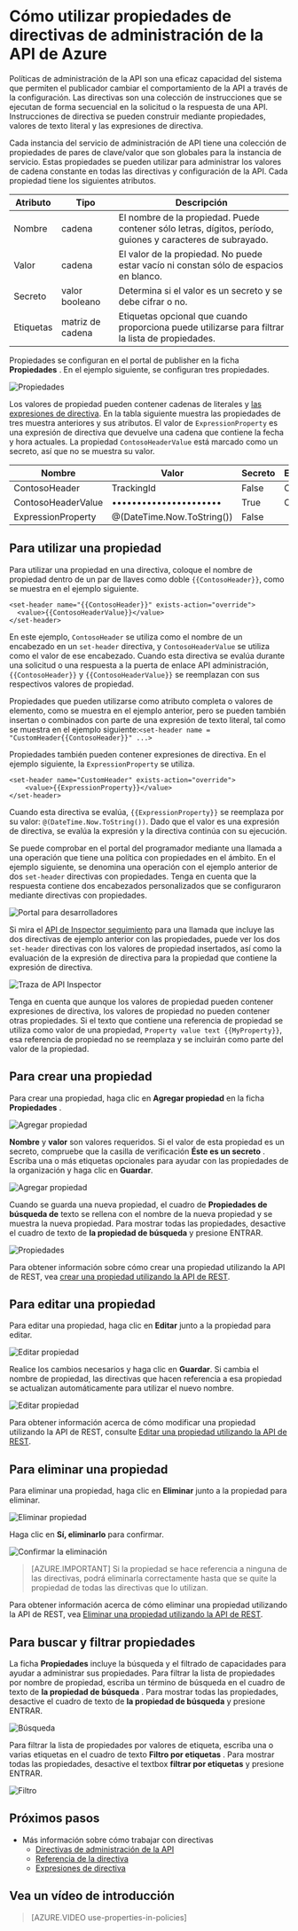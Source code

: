 <properties 
    pageTitle="Cómo utilizar propiedades de directivas de administración de la API de Azure" 
    description="Aprenda a utilizar las propiedades en las directivas de administración de la API de Azure." 
    services="api-management" 
    documentationCenter="" 
    authors="steved0x" 
    manager="erikre" 
    editor=""/>

<tags 
    ms.service="api-management" 
    ms.workload="mobile" 
    ms.tgt_pltfrm="na" 
    ms.devlang="na" 
    ms.topic="article" 
    ms.date="10/25/2016" 
    ms.author="sdanie"/>


# <a name="how-to-use-properties-in-azure-api-management-policies"></a>Cómo utilizar propiedades de directivas de administración de la API de Azure

Políticas de administración de la API son una eficaz capacidad del sistema que permiten el publicador cambiar el comportamiento de la API a través de la configuración. Las directivas son una colección de instrucciones que se ejecutan de forma secuencial en la solicitud o la respuesta de una API. Instrucciones de directiva se pueden construir mediante propiedades, valores de texto literal y las expresiones de directiva. 

Cada instancia del servicio de administración de API tiene una colección de propiedades de pares de clave/valor que son globales para la instancia de servicio. Estas propiedades se pueden utilizar para administrar los valores de cadena constante en todas las directivas y configuración de la API. Cada propiedad tiene los siguientes atributos.


| Atributo | Tipo            | Descripción                                                                                             |
|-----------|-----------------|---------------------------------------------------------------------------------------------------------|
| Nombre      | cadena          | El nombre de la propiedad. Puede contener sólo letras, dígitos, período, guiones y caracteres de subrayado. |
| Valor     | cadena          | El valor de la propiedad. No puede estar vacío ni constan sólo de espacios en blanco.                           |
| Secreto    | valor booleano         | Determina si el valor es un secreto y se debe cifrar o no.                                |
| Etiquetas      | matriz de cadena | Etiquetas opcional que cuando proporciona puede utilizarse para filtrar la lista de propiedades.                               |

Propiedades se configuran en el portal de publisher en la ficha **Propiedades** . En el ejemplo siguiente, se configuran tres propiedades.

![Propiedades][api-management-properties]

Los valores de propiedad pueden contener cadenas de literales y [las expresiones de directiva](https://msdn.microsoft.com/library/azure/dn910913.aspx). En la tabla siguiente muestra las propiedades de tres muestra anteriores y sus atributos. El valor de `ExpressionProperty` es una expresión de directiva que devuelve una cadena que contiene la fecha y hora actuales. La propiedad `ContosoHeaderValue` está marcado como un secreto, así que no se muestra su valor.

| Nombre               | Valor                      | Secreto | Etiquetas    |
|--------------------|----------------------------|--------|---------|
| ContosoHeader      | TrackingId                 | False  | Contoso |
| ContosoHeaderValue | ••••••••••••••••••••••     | True   | Contoso |
| ExpressionProperty | @(DateTime.Now.ToString()) | False  |         |

## <a name="to-use-a-property"></a>Para utilizar una propiedad

Para utilizar una propiedad en una directiva, coloque el nombre de propiedad dentro de un par de llaves como doble `{{ContosoHeader}}`, como se muestra en el ejemplo siguiente.

    <set-header name="{{ContosoHeader}}" exists-action="override">
      <value>{{ContosoHeaderValue}}</value>
    </set-header>

En este ejemplo, `ContosoHeader` se utiliza como el nombre de un encabezado en un `set-header` directiva, y `ContosoHeaderValue` se utiliza como el valor de ese encabezado. Cuando esta directiva se evalúa durante una solicitud o una respuesta a la puerta de enlace API administración, `{{ContosoHeader}}` y `{{ContosoHeaderValue}}` se reemplazan con sus respectivos valores de propiedad.

Propiedades que pueden utilizarse como atributo completa o valores de elemento, como se muestra en el ejemplo anterior, pero se pueden también insertan o combinados con parte de una expresión de texto literal, tal como se muestra en el ejemplo siguiente:`<set-header name = "CustomHeader{{ContosoHeader}}" ...>`

Propiedades también pueden contener expresiones de directiva. En el ejemplo siguiente, la `ExpressionProperty` se utiliza.

    <set-header name="CustomHeader" exists-action="override">
        <value>{{ExpressionProperty}}</value>
    </set-header>

Cuando esta directiva se evalúa, `{{ExpressionProperty}}` se reemplaza por su valor: `@(DateTime.Now.ToString())`. Dado que el valor es una expresión de directiva, se evalúa la expresión y la directiva continúa con su ejecución.

Se puede comprobar en el portal del programador mediante una llamada a una operación que tiene una política con propiedades en el ámbito. En el ejemplo siguiente, se denomina una operación con el ejemplo anterior de dos `set-header` directivas con propiedades. Tenga en cuenta que la respuesta contiene dos encabezados personalizados que se configuraron mediante directivas con propiedades.

![Portal para desarrolladores][api-management-send-results]

Si mira el [API de Inspector seguimiento](api-management-howto-api-inspector.md) para una llamada que incluye las dos directivas de ejemplo anterior con las propiedades, puede ver los dos `set-header` directivas con los valores de propiedad insertados, así como la evaluación de la expresión de directiva para la propiedad que contiene la expresión de directiva.

![Traza de API Inspector][api-management-api-inspector-trace]

Tenga en cuenta que aunque los valores de propiedad pueden contener expresiones de directiva, los valores de propiedad no pueden contener otras propiedades. Si el texto que contiene una referencia de propiedad se utiliza como valor de una propiedad, `Property value text {{MyProperty}}`, esa referencia de propiedad no se reemplaza y se incluirán como parte del valor de la propiedad.

## <a name="to-create-a-property"></a>Para crear una propiedad

Para crear una propiedad, haga clic en **Agregar propiedad** en la ficha **Propiedades** .

![Agregar propiedad][api-management-properties-add-property-menu]

**Nombre** y **valor** son valores requeridos. Si el valor de esta propiedad es un secreto, compruebe que la casilla de verificación **Éste es un secreto** . Escriba una o más etiquetas opcionales para ayudar con las propiedades de la organización y haga clic en **Guardar**.

![Agregar propiedad][api-management-properties-add-property]

Cuando se guarda una nueva propiedad, el cuadro de **Propiedades de búsqueda de** texto se rellena con el nombre de la nueva propiedad y se muestra la nueva propiedad. Para mostrar todas las propiedades, desactive el cuadro de texto de **la propiedad de búsqueda** y presione ENTRAR.

![Propiedades][api-management-properties-property-saved]

Para obtener información sobre cómo crear una propiedad utilizando la API de REST, vea [crear una propiedad utilizando la API de REST](https://msdn.microsoft.com/library/azure/mt651775.aspx#Put).

## <a name="to-edit-a-property"></a>Para editar una propiedad

Para editar una propiedad, haga clic en **Editar** junto a la propiedad para editar.

![Editar propiedad][api-management-properties-edit]

Realice los cambios necesarios y haga clic en **Guardar**. Si cambia el nombre de propiedad, las directivas que hacen referencia a esa propiedad se actualizan automáticamente para utilizar el nuevo nombre.

![Editar propiedad][api-management-properties-edit-property]

Para obtener información acerca de cómo modificar una propiedad utilizando la API de REST, consulte [Editar una propiedad utilizando la API de REST](https://msdn.microsoft.com/library/azure/mt651775.aspx#Patch).

## <a name="to-delete-a-property"></a>Para eliminar una propiedad

Para eliminar una propiedad, haga clic en **Eliminar** junto a la propiedad para eliminar.

![Eliminar propiedad][api-management-properties-delete]

Haga clic en **Sí, eliminarlo** para confirmar.

![Confirmar la eliminación][api-management-delete-confirm]

>[AZURE.IMPORTANT] Si la propiedad se hace referencia a ninguna de las directivas, podrá eliminarla correctamente hasta que se quite la propiedad de todas las directivas que lo utilizan.

Para obtener información acerca de cómo eliminar una propiedad utilizando la API de REST, vea [Eliminar una propiedad utilizando la API de REST](https://msdn.microsoft.com/library/azure/mt651775.aspx#Delete).

## <a name="to-search-and-filter-properties"></a>Para buscar y filtrar propiedades

La ficha **Propiedades** incluye la búsqueda y el filtrado de capacidades para ayudar a administrar sus propiedades. Para filtrar la lista de propiedades por nombre de propiedad, escriba un término de búsqueda en el cuadro de texto de **la propiedad de búsqueda** . Para mostrar todas las propiedades, desactive el cuadro de texto de **la propiedad de búsqueda** y presione ENTRAR.

![Búsqueda][api-management-properties-search]

Para filtrar la lista de propiedades por valores de etiqueta, escriba una o varias etiquetas en el cuadro de texto **Filtro por etiquetas** . Para mostrar todas las propiedades, desactive el textbox **filtrar por etiquetas** y presione ENTRAR.

![Filtro][api-management-properties-filter]

## <a name="next-steps"></a>Próximos pasos

-   Más información sobre cómo trabajar con directivas
    -   [Directivas de administración de la API](api-management-howto-policies.md)
    -   [Referencia de la directiva](https://msdn.microsoft.com/library/azure/dn894081.aspx)
    -   [Expresiones de directiva](https://msdn.microsoft.com/library/azure/dn910913.aspx)

## <a name="watch-a-video-overview"></a>Vea un vídeo de introducción

> [AZURE.VIDEO use-properties-in-policies]

[api-management-properties]: ./media/api-management-howto-properties/api-management-properties.png
[api-management-properties-add-property]: ./media/api-management-howto-properties/api-management-properties-add-property.png
[api-management-properties-edit-property]: ./media/api-management-howto-properties/api-management-properties-edit-property.png
[api-management-properties-add-property-menu]: ./media/api-management-howto-properties/api-management-properties-add-property-menu.png
[api-management-properties-property-saved]: ./media/api-management-howto-properties/api-management-properties-property-saved.png
[api-management-properties-delete]: ./media/api-management-howto-properties/api-management-properties-delete.png
[api-management-properties-edit]: ./media/api-management-howto-properties/api-management-properties-edit.png
[api-management-delete-confirm]: ./media/api-management-howto-properties/api-management-delete-confirm.png
[api-management-properties-search]: ./media/api-management-howto-properties/api-management-properties-search.png
[api-management-send-results]: ./media/api-management-howto-properties/api-management-send-results.png
[api-management-properties-filter]: ./media/api-management-howto-properties/api-management-properties-filter.png
[api-management-api-inspector-trace]: ./media/api-management-howto-properties/api-management-api-inspector-trace.png

